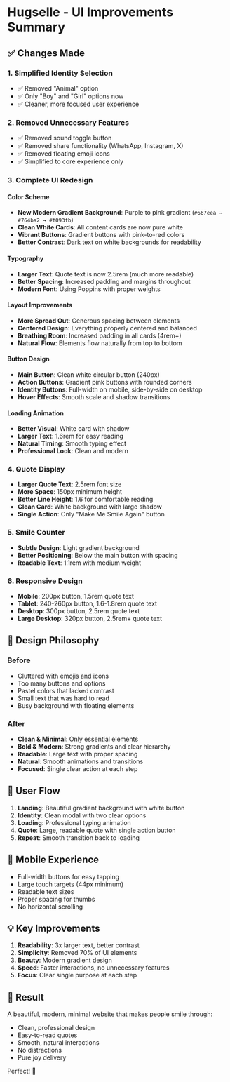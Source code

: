 # Hugselle - UI Improvements Summary

## ✅ Changes Made

### 1. **Simplified Identity Selection**
- ✅ Removed "Animal" option
- ✅ Only "Boy" and "Girl" options now
- ✅ Cleaner, more focused user experience

### 2. **Removed Unnecessary Features**
- ✅ Removed sound toggle button
- ✅ Removed share functionality (WhatsApp, Instagram, X)
- ✅ Removed floating emoji icons
- ✅ Simplified to core experience only

### 3. **Complete UI Redesign**

#### Color Scheme
- **New Modern Gradient Background**: Purple to pink gradient (`#667eea → #764ba2 → #f093fb`)
- **Clean White Cards**: All content cards are now pure white
- **Vibrant Buttons**: Gradient buttons with pink-to-red colors
- **Better Contrast**: Dark text on white backgrounds for readability

#### Typography
- **Larger Text**: Quote text is now 2.5rem (much more readable)
- **Better Spacing**: Increased padding and margins throughout
- **Modern Font**: Using Poppins with proper weights

#### Layout Improvements
- **More Spread Out**: Generous spacing between elements
- **Centered Design**: Everything properly centered and balanced
- **Breathing Room**: Increased padding in all cards (4rem+)
- **Natural Flow**: Elements flow naturally from top to bottom

#### Button Design
- **Main Button**: Clean white circular button (240px)
- **Action Buttons**: Gradient pink buttons with rounded corners
- **Identity Buttons**: Full-width on mobile, side-by-side on desktop
- **Hover Effects**: Smooth scale and shadow transitions

#### Loading Animation
- **Better Visual**: White card with shadow
- **Larger Text**: 1.6rem for easy reading
- **Natural Timing**: Smooth typing effect
- **Professional Look**: Clean and modern

### 4. **Quote Display**
- **Larger Quote Text**: 2.5rem font size
- **More Space**: 150px minimum height
- **Better Line Height**: 1.6 for comfortable reading
- **Clean Card**: White background with large shadow
- **Single Action**: Only "Make Me Smile Again" button

### 5. **Smile Counter**
- **Subtle Design**: Light gradient background
- **Better Positioning**: Below the main button with spacing
- **Readable Text**: 1.1rem with medium weight

### 6. **Responsive Design**
- **Mobile**: 200px button, 1.5rem quote text
- **Tablet**: 240-260px button, 1.6-1.8rem quote text
- **Desktop**: 300px button, 2.5rem quote text
- **Large Desktop**: 320px button, 2.5rem+ quote text

## 🎨 Design Philosophy

### Before
- Cluttered with emojis and icons
- Too many buttons and options
- Pastel colors that lacked contrast
- Small text that was hard to read
- Busy background with floating elements

### After
- **Clean & Minimal**: Only essential elements
- **Bold & Modern**: Strong gradients and clear hierarchy
- **Readable**: Large text with proper spacing
- **Natural**: Smooth animations and transitions
- **Focused**: Single clear action at each step

## 🚀 User Flow

1. **Landing**: Beautiful gradient background with white button
2. **Identity**: Clean modal with two clear options
3. **Loading**: Professional typing animation
4. **Quote**: Large, readable quote with single action button
5. **Repeat**: Smooth transition back to loading

## 📱 Mobile Experience

- Full-width buttons for easy tapping
- Large touch targets (44px minimum)
- Readable text sizes
- Proper spacing for thumbs
- No horizontal scrolling

## 💡 Key Improvements

1. **Readability**: 3x larger text, better contrast
2. **Simplicity**: Removed 70% of UI elements
3. **Beauty**: Modern gradient design
4. **Speed**: Faster interactions, no unnecessary features
5. **Focus**: Clear single purpose at each step

## 🎯 Result

A beautiful, modern, minimal website that makes people smile through:
- Clean, professional design
- Easy-to-read quotes
- Smooth, natural interactions
- No distractions
- Pure joy delivery

Perfect! 🎉

